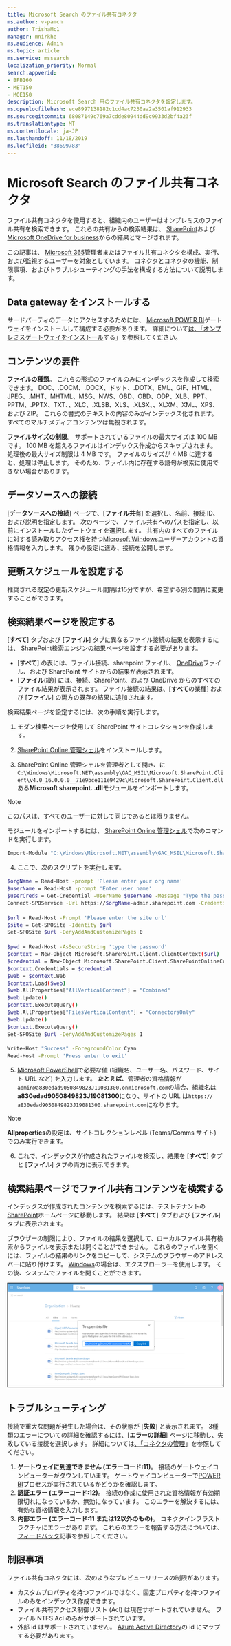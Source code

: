 ```yaml
---
title: Microsoft Search のファイル共有コネクタ
ms.author: v-pamcn
author: TrishaMc1
manager: mnirkhe
ms.audience: Admin
ms.topic: article
ms.service: mssearch
localization_priority: Normal
search.appverid:
- BFB160
- MET150
- MOE150
description: Microsoft Search 用のファイル共有コネクタを設定します。
ms.openlocfilehash: ece8997138182c1cd4ac7230aa2a3501af912933
ms.sourcegitcommit: 68087149c769a7cdde80944dd9c9933d2bf4a23f
ms.translationtype: MT
ms.contentlocale: ja-JP
ms.lasthandoff: 11/18/2019
ms.locfileid: "38699783"
---
```

# <a name="the-file-share-connector-for-microsoft-search"></a>Microsoft Search のファイル共有コネクタ

ファイル共有コネクタを使用すると、組織内のユーザーはオンプレミスのファイル共有を検索できます。 これらの共有からの検索結果は、 [SharePoint](http://sharepoint.com/)および[Microsoft OneDrive for business](https://onedrive.live.com/about/business/)からの結果とマージされます。

この記事は、 [Microsoft 365](https://www.microsoft.com/microsoft-365)管理者またはファイル共有コネクタを構成、実行、および監視するユーザーを対象としています。 コネクタとコネクタの機能、制限事項、およびトラブルシューティングの手法を構成する方法について説明します。

## <a name="install-a-data-gateway"></a>Data gateway をインストールする
サードパーティのデータにアクセスするためには、 [Microsoft POWER BI](https://msit.powerbi.com/)ゲートウェイをインストールして構成する必要があります。 詳細について[は、「オンプレミスゲートウェイをインストール](https://docs.microsoft.com/data-integration/gateway/service-gateway-install)する」を参照してください。  

## <a name="content-requirements"></a>コンテンツの要件
**ファイルの種類**。 これらの形式のファイルのみにインデックスを作成して検索できます。 DOC、.DOCM、.DOCX、ドット、.DOTX、EML、GIF、HTML、JPEG、.MHT、MHTML、MSG、NWS、OBD、OBD、ODP、XLB、PPT、PPTM、.PPTX、TXT、、XLC、.XLSB、XLS、.XLSX、、XLXM、XML、XPS、および ZIP。 これらの書式のテキストの内容のみがインデックス化されます。 すべてのマルチメディアコンテンツは無視されます。
 
**ファイルサイズの制限**。 サポートされているファイルの最大サイズは 100 MB です。 100 MB を超えるファイルはインデックス作成からスキップされます。 処理後の最大サイズ制限は 4 MB です。 ファイルのサイズが 4 MB に達すると、処理は停止します。 そのため、ファイル内に存在する語句が検索に使用できない場合があります。

## <a name="connect-to-a-data-source"></a>データソースへの接続
[**データソースへの接続**] ページで、[**ファイル共有**] を選択し、名前、接続 ID、および説明を指定します。 次のページで、ファイル共有へのパスを指定し、以前にインストールしたゲートウェイを選択します。 共有内のすべてのファイルに対する読み取りアクセス権を持つ[Microsoft Windows](https://microsoft.com/windows)ユーザーアカウントの資格情報を入力します。 残りの設定に進み、接続を公開します。

## <a name="set-the-refresh-schedule"></a>更新スケジュールを設定する
推奨される既定の更新スケジュール間隔は15分ですが、希望する別の間隔に変更することができます。

## <a name="set-up-your-search-results-page"></a>検索結果ページを設定する
[**すべて**] タブおよび [**ファイル**] タブに異なるファイル接続の結果を表示するには、 [SharePoint](http://sharepoint.com/)検索エンジンの結果ページを設定する必要があります。
- [**すべて**] の表には、ファイル接続、sharepoint ファイル、 [OneDrive](https://onedrive.live.com/about/business/)ファイル、および SharePoint サイトからの結果が表示されます。 
- [**ファイル**(縦)] には、接続、SharePoint、および OneDrive からのすべてのファイル結果が表示されます。
ファイル接続の結果は、[**すべて**の業種] および [**ファイル**] の両方の既存の結果に追加されます。

検索結果ページを設定するには、次の手順を実行します。
1. モダン検索ページを使用して SharePoint サイトコレクションを作成します。

2. [SharePoint Online 管理シェル](https://www.microsoft.com/download/details.aspx?id=35588)をインストールします。

3. SharePoint Online 管理シェルを管理者として開き、に`C:\Windows\Microsoft.NET\assembly\GAC_MSIL\Microsoft.SharePoint.Client\v4.0_16.0.0.0__71e9bce111e9429c\Microsoft.SharePoint.Client.dll`ある**Microsoft sharepoint. .dll**モジュールをインポートします。

> [!NOTE]
> このパスは、すべてのユーザーに対して同じであるとは限りません。

モジュールをインポートするには、 [SharePoint Online 管理シェル](https://www.microsoft.com/download/details.aspx?id=35588)で次のコマンドを実行します。
```bash
Import-Module "C:\Windows\Microsoft.NET\assembly\GAC_MSIL\Microsoft.SharePoint.Client\v4.0_16.0.0.0__71e9bce111e9429c\Microsoft.SharePoint.Client.dll" 
```

4. ここで、次のスクリプトを実行します。
```bash
$orgName = Read-Host -prompt 'Please enter your org name'
$userName = Read-Host -prompt 'Enter user name'
$userCreds = Get-Credential -UserName $userName -Message "Type the password"
Connect-SPOService -Url https://$orgName-admin.sharepoint.com -Credential $userCreds

$url = Read-Host -Prompt 'Please enter the site url'
$site = Get-SPOSite -Identity $url
Set-SPOSite $url -DenyAddAndCustomizePages 0

$pwd = Read-Host -AsSecureString 'type the password'
$context = New-Object Microsoft.SharePoint.Client.ClientContext($url)
$credential = New-Object Microsoft.SharePoint.Client.SharePointOnlineCredentials($userName, $pwd)
$context.Credentials = $credential
$web = $context.Web
$context.Load($web)
$web.AllProperties["AllVerticalContent"] = "Combined"
$web.Update()
$context.ExecuteQuery()
$web.AllProperties["FilesVerticalContent"] = "ConnectorsOnly"
$web.Update()
$context.ExecuteQuery()
Set-SPOSite $url -DenyAddAndCustomizePages 1

Write-Host "Success" -ForegroundColor Cyan
Read-Host -Prompt 'Press enter to exit'
```

5. [Microsoft PowerShell](https://microsoft.com/powershell)で必要な値 (組織名、ユーザー名、パスワード、サイト URL など) を入力します。 **たとえば**、管理者の資格情報が`admin@a830edad9050849823J19081300.onmicrosoft.com`の場合、組織名は**a830edad9050849823J19081300**になり、サイトの URL は`https:// a830edad9050849823J19081300.sharepoint.com`になります。

> [!NOTE]
> **Allproperties**の設定は、サイトコレクションレベル (Teams/Comms サイト) でのみ実行できます。

6. これで、インデックスが作成されたファイルを検索し、結果を [**すべて**] タブと [**ファイル**] タブの両方に表示できます。

## <a name="search-for-file-share-content-in-the-search-results-page"></a>検索結果ページでファイル共有コンテンツを検索する
インデックスが作成されたコンテンツを検索するには、テストテナントの[SharePoint](http://sharepoint.com/)ホームページに移動します。 結果は [**すべて**] タブおよび [**ファイル**] タブに表示されます。

ブラウザーの制限により、ファイルの結果を選択して、ローカルファイル共有検索からファイルを表示または開くことができません。 これらのファイルを開くには、ファイルの結果のリンクをコピーして、システムのブラウザーのアドレスバーに貼り付けます。 [Windows](https://microsoft.com/windows)の場合は、エクスプローラーを使用します。 その後、システムでファイルを開くことができます。

![[リンクのコピー] ダイアログボックスを開いた SharePoint 検索。](media/fileshare-search.png)

## <a name="troubleshooting"></a>トラブルシューティング
接続で重大な問題が発生した場合は、その状態が [**失敗**] と表示されます。 3種類のエラーについての詳細を確認するには、[**エラーの詳細**] ページに移動し、失敗している接続を選択します。 詳細については[、「コネクタの管理](manage-connector.md)」を参照してください。
1. **ゲートウェイに到達できません (エラーコード:11)**。 接続のゲートウェイコンピューターがダウンしています。 ゲートウェイコンピューターで[POWER BI](https://msit.powerbi.com/)プロセスが実行されているかどうかを確認します。
2. **認証エラー (エラーコード:12)**。 接続の作成に使用された資格情報が有効期限切れになっているか、無効になっています。 このエラーを解決するには、有効な資格情報を入力します。
3. **内部エラー (エラーコード:11 または12以外のもの)**。 コネクタインフラストラクチャにエラーがあります。 これらのエラーを報告する方法については、[フィードバック](connectors-feedback.md)記事を参照してください。

## <a name="limitations"></a>制限事項
ファイル共有コネクタには、次のようなプレビューリリースの制限があります。
* カスタムプロパティを持つファイルではなく、固定プロパティを持つファイルのみをインデックス作成できます。
* ファイル共有アクセス制御リスト (Acl) は現在サポートされていません。 ファイル NTFS Acl のみがサポートされています。
* 外部 id はサポートされていません。 [Azure Active Directory](https://docs.microsoft.com/azure/active-directory/)の id にマップする必要があります。
